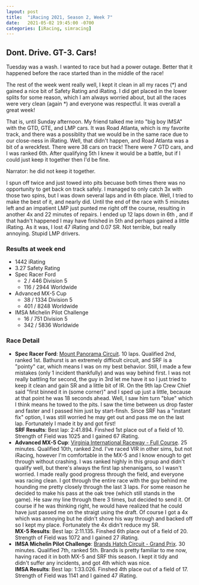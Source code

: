 ```yaml
---
layout: post
title:  "iRacing 2021, Season 2, Week 7"
date:   2021-05-02 19:45:00 -0700
categories: [iRacing, simracing]
---
```

## Dont. Drive. GT-3. Cars!

Tuesday was a wash. I wanted to race but had a power outage. Better that it happened before the race started than in the middle of the race!

The rest of the week went really well, I kept it clean in all my races (*) and gained a nice bit of Safety Rating and iRating. I did get placed in the lower splits for some reason, which I am always worried about, but all the races were very clean (again *) and everyone was respectful. It was overall a great week!

That is, until Sunday afternoon. My friend talked me into "big boy IMSA" with the GTD, GTE, and LMP cars. It was Road Atlanta, which is my favorite track, and there was a possiblity that we would be in the same race due to our close-ness in iRating. Well, that didn't happen, and Road Atlanta was a bit of a wreckfest. There were 38 cars on track! There were 7 GTD cars, and I was ranked 6th. After qualifying 5th I knew it would be a battle, but if I could just keep it together then I'd be fine.

Narrator: he did not keep it together.

I spun off twice and just towed into pits becuase both times there was no opportunity to get back on track safely. I managed to only catch 3x with those two spins, but I was down several laps and in 6th place. Well, I tried to make the best of it, and nearly did. Until the end of the race with 5 minutes left and an impatient LMP just punted me right off the course, resulting in another 4x and 22 minutes of repairs. I ended up 12 laps down in 6th , and if that hadn't happened I may have finished in 5th and perhaps gained a little iRating. As it was, I lost 47 iRating and 0.07 SR. Not terrible, but really annoying. Stupid LMP drivers.

### Results at week end
* 1442 iRating
* 3.27 Safety Rating
* Spec Racer Ford
  + 2 / 446 Division 5
  + 116 / 2944 Worldwide
* Advanced MX-5 Cup
  + 38 / 1334 Division 5
  + 401 / 8248 Worldwide
* IMSA Michelin Pilot Challenge
  + 16 / 751 Division 5
  + 342 / 5836 Worldwide

### Race Detail
* **Spec Racer Ford**: [Mount Panorama Circuit](https://members.iracing.com/membersite/member/EventResult.do?&subsessionid=38592798). 10 laps. Qualified 2nd, ranked 1st. Bathurst is an extremely difficult circuit, and SRF is a "pointy" car, which means I was on my best behavior. Still, I made a few mistakes (only 1 incident thankfully) and was way behind first. I was not really battling for second, the guy in 3rd let me have it so I just tried to keep it clean and gain SR and a little bit of IR. On the 9th lap Crew Chief said "first binned it in (some corner)" and I sped up just a little, because at that point he was 18 seconds ahead. Well, I saw him turn "blue" which I think means he towed to the pits. I saw the time between us drop faster and faster and I passed him just by start-finsh. Since SRF has a "instant fix" option, I was still worried he may get out and pass me on the last lap. Fortunately I made it by and got first!  
**SRF Results**: Best lap: 2:41.894. Finshed 1st place out of a field of 10. Strength of Field was 1025 and I gained 67 iRating.  
* **Advanced MX-5 Cup**: [Virginia International Raceway - Full Course](https://members.iracing.com/membersite/member/EventResult.do?&subsessionid=38591032). 25 minutes. Qualified 10th, ranked 2nd. I've raced VIR in other sims, but not iRacing, however I'm comfortable in the MX-5 and I know enough to get through without crashing. I was ranked highly in this group and didn't qualify well, but there's always the first lap shenanigans, so I wasn't worried. I made really good progress through the field, and everyone was racing clean. I got through the entire race with the guy behind me hounding me pretty closely through the last 3 laps. For some reason he decided to make his pass at the oak tree (which still stands in the game). He saw my line through there 3 times, but decided to send it. Of course if he was thinking right, he would have realized that he could have just passed me on the straigt using the draft. Of course I got a 4x which was annoying but he didn't shove his way through and backed off so I kept my place. Fortunately the 4x didn't reduce my SR.  
**MX-5 Results**: Best lap: 2:11.135. Finshed 6th place out of a field of 20. Strength of Field was 1072 and I gained 27 iRating.
* **IMSA Michelin Pilot Challenge**: [Brands Hatch Circuit - Grand Prix](https://members.iracing.com/membersite/member/EventResult.do?&subsessionid=38565922). 30 minutes. Qualified 7th, ranked 5th. Brands is pretty familiar to me now, having raced it in both MX-5 and SRF this season. I kept it tidy and didn't suffer any incidents, and got 4th which was nice.  
**IMSA Results**: Best lap: 1:33.026. Finshed 4th place out of a field of 17. Strength of Field was 1141 and I gained 47 iRating.
